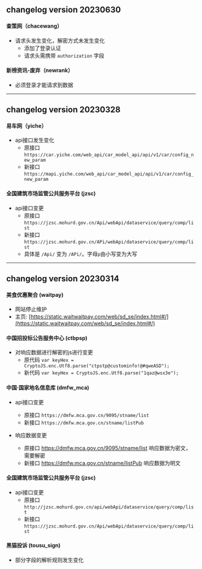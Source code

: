 ## changelog version 20230630

#### 查策网（chacewang）

- 请求头发生变化，解密方式未发生变化
    - 添加了登录认证
    - 请求头需携带 `authorization` 字段

#### 新榜资讯-废弃（newrank）

- 必须登录才能请求到数据

***

## changelog version 20230328

#### 易车网（yiche）

- api接口发生变化
    - 原接口 `https://car.yiche.com/web_api/car_model_api/api/v1/car/config_new_param`
    - 新接口 `https://mapi.yiche.com/web_api/car_model_api/api/v1/car/config_new_param`

#### 全国建筑市场监管公共服务平台 (jzsc)

- api接口变更
    - 原接口 `https://jzsc.mohurd.gov.cn/Api/webApi/dataservice/query/comp/list`
    - 新接口 `https://jzsc.mohurd.gov.cn/APi/webApi/dataservice/query/comp/list`
    - 具体是 `/Api/` 变为 `/APi/`。字母`p`由小写变为大写

***

## changelog version 20230314

#### 美食优惠聚合 (waitpay)

- 网站停止维护
- 主页: [https://static.waitwaitpay.com/web/sd_se/index.html#/](https://static.waitwaitpay.com/web/sd_se/index.html#/)

#### 中国招投标公告服务中心 (ctbpsp)

- 对响应数据进行解密的js进行变更
    - 原代码 `var keyHex = CryptoJS.enc.Utf8.parse("ctpstp@custominfo!@#qweASD");`
    - 新代码 `var keyHex = CryptoJS.enc.Utf8.parse("1qaz@wsx3e");`

#### 中国·国家地名信息库 (dmfw_mca)

- api接口变更
    - 原接口 `https://dmfw.mca.gov.cn/9095/stname/list`
    - 新接口 `https://dmfw.mca.gov.cn/stname/listPub`

- 响应数据变更
    - 原接口 https://dmfw.mca.gov.cn/9095/stname/list 响应数据为密文，需要解密
    - 新接口 https://dmfw.mca.gov.cn/stname/listPub 响应数据为明文

#### 全国建筑市场监管公共服务平台 (jzsc)

- api接口变更
    - 原接口 `http://jzsc.mohurd.gov.cn/api/webApi/dataservice/query/comp/list`
    - 新接口 `https://jzsc.mohurd.gov.cn/Api/webApi/dataservice/query/comp/list`

#### 黑猫投诉 (tousu_sign)

- 部分字段的解析规则发生变化
